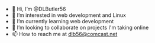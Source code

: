 - 👋 Hi, I’m @DLButler56
- 👀 I’m interested in web development and Linux
- 🌱 I’m currently learning web development
- 💞️ I’m looking to collaborate on projects I'm taking online
- 📫 How to reach me at dlb56@comcast.net

<!---
DLButler56/DLButler56 is a ✨ special ✨ repository because its `README.md` (this file) appears on your GitHub profile.
You can click the Preview link to take a look at your changes.
--->
